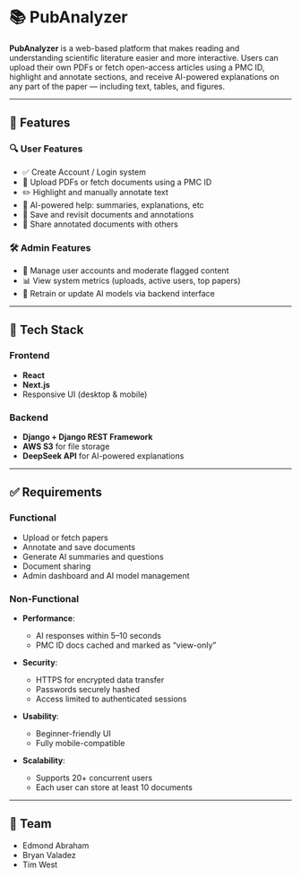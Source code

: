 # 📚 PubAnalyzer

**PubAnalyzer** is a web-based platform that makes reading and understanding scientific literature easier and more interactive. Users can upload their own PDFs or fetch open-access articles using a PMC ID, highlight and annotate sections, and receive AI-powered explanations on any part of the paper — including text, tables, and figures.

---

## 🚀 Features

### 🔍 User Features

- ✅ Create Account / Login system  
- 📄 Upload PDFs or fetch documents using a PMC ID  
- ✏️ Highlight and manually annotate text  
- 🤖 AI-powered help: summaries, explanations, etc
- 💾 Save and revisit documents and annotations  
- 🔗 Share annotated documents with others   

### 🛠️ Admin Features

- 👤 Manage user accounts and moderate flagged content  
- 📊 View system metrics (uploads, active users, top papers)  
- 🔁 Retrain or update AI models via backend interface  

---

## 🧱 Tech Stack

### Frontend

- **React**
- **Next.js**
- Responsive UI (desktop & mobile)

### Backend

- **Django + Django REST Framework**
- **AWS S3** for file storage
- **DeepSeek API** for AI-powered explanations

---

## ✅ Requirements

### Functional

- Upload or fetch papers
- Annotate and save documents
- Generate AI summaries and questions
- Document sharing
- Admin dashboard and AI model management

### Non-Functional

- **Performance**:  
  - AI responses within 5–10 seconds  
  - PMC ID docs cached and marked as “view-only”  

- **Security**:  
  - HTTPS for encrypted data transfer  
  - Passwords securely hashed  
  - Access limited to authenticated sessions  

- **Usability**:  
  - Beginner-friendly UI  
  - Fully mobile-compatible  

- **Scalability**:  
  - Supports 20+ concurrent users  
  - Each user can store at least 10 documents  

---

## 👥 Team

- Edmond Abraham  
- Bryan Valadez  
- Tim West

